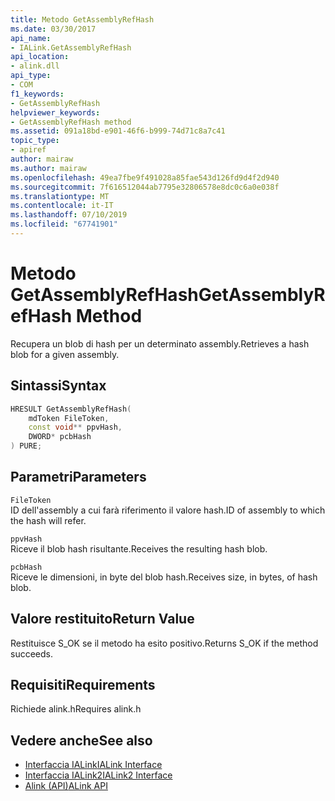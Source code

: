 ```yaml
---
title: Metodo GetAssemblyRefHash
ms.date: 03/30/2017
api_name:
- IALink.GetAssemblyRefHash
api_location:
- alink.dll
api_type:
- COM
f1_keywords:
- GetAssemblyRefHash
helpviewer_keywords:
- GetAssemblyRefHash method
ms.assetid: 091a18bd-e901-46f6-b999-74d71c8a7c41
topic_type:
- apiref
author: mairaw
ms.author: mairaw
ms.openlocfilehash: 49ea7fbe9f491028a85fae543d126fd9d4f2d940
ms.sourcegitcommit: 7f616512044ab7795e32806578e8dc0c6a0e038f
ms.translationtype: MT
ms.contentlocale: it-IT
ms.lasthandoff: 07/10/2019
ms.locfileid: "67741901"
---
```

# <a name="getassemblyrefhash-method"></a><span data-ttu-id="8caf6-102">Metodo GetAssemblyRefHash</span><span class="sxs-lookup"><span data-stu-id="8caf6-102">GetAssemblyRefHash Method</span></span>
<span data-ttu-id="8caf6-103">Recupera un blob di hash per un determinato assembly.</span><span class="sxs-lookup"><span data-stu-id="8caf6-103">Retrieves a hash blob for a given assembly.</span></span>  
  
## <a name="syntax"></a><span data-ttu-id="8caf6-104">Sintassi</span><span class="sxs-lookup"><span data-stu-id="8caf6-104">Syntax</span></span>  
  
```cpp  
HRESULT GetAssemblyRefHash(  
    mdToken FileToken,  
    const void** ppvHash,  
    DWORD* pcbHash  
) PURE;  
```  
  
## <a name="parameters"></a><span data-ttu-id="8caf6-105">Parametri</span><span class="sxs-lookup"><span data-stu-id="8caf6-105">Parameters</span></span>  
 `FileToken`  
 <span data-ttu-id="8caf6-106">ID dell'assembly a cui farà riferimento il valore hash.</span><span class="sxs-lookup"><span data-stu-id="8caf6-106">ID of assembly to which the hash will refer.</span></span>  
  
 `ppvHash`  
 <span data-ttu-id="8caf6-107">Riceve il blob hash risultante.</span><span class="sxs-lookup"><span data-stu-id="8caf6-107">Receives the resulting hash blob.</span></span>  
  
 `pcbHash`  
 <span data-ttu-id="8caf6-108">Riceve le dimensioni, in byte del blob hash.</span><span class="sxs-lookup"><span data-stu-id="8caf6-108">Receives size, in bytes, of hash blob.</span></span>  
  
## <a name="return-value"></a><span data-ttu-id="8caf6-109">Valore restituito</span><span class="sxs-lookup"><span data-stu-id="8caf6-109">Return Value</span></span>  
 <span data-ttu-id="8caf6-110">Restituisce S_OK se il metodo ha esito positivo.</span><span class="sxs-lookup"><span data-stu-id="8caf6-110">Returns S_OK if the method succeeds.</span></span>  
  
## <a name="requirements"></a><span data-ttu-id="8caf6-111">Requisiti</span><span class="sxs-lookup"><span data-stu-id="8caf6-111">Requirements</span></span>  
 <span data-ttu-id="8caf6-112">Richiede alink.h</span><span class="sxs-lookup"><span data-stu-id="8caf6-112">Requires alink.h</span></span>  
  
## <a name="see-also"></a><span data-ttu-id="8caf6-113">Vedere anche</span><span class="sxs-lookup"><span data-stu-id="8caf6-113">See also</span></span>

- [<span data-ttu-id="8caf6-114">Interfaccia IALink</span><span class="sxs-lookup"><span data-stu-id="8caf6-114">IALink Interface</span></span>](../../../../docs/framework/unmanaged-api/alink/ialink-interface.md)
- [<span data-ttu-id="8caf6-115">Interfaccia IALink2</span><span class="sxs-lookup"><span data-stu-id="8caf6-115">IALink2 Interface</span></span>](../../../../docs/framework/unmanaged-api/alink/ialink2-interface.md)
- [<span data-ttu-id="8caf6-116">Alink (API)</span><span class="sxs-lookup"><span data-stu-id="8caf6-116">ALink API</span></span>](../../../../docs/framework/unmanaged-api/alink/index.md)
